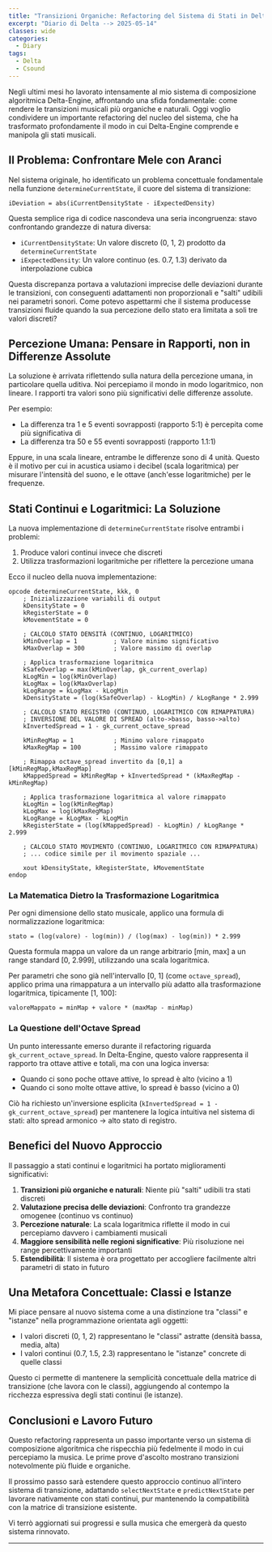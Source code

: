 ```yaml
---
title: "Transizioni Organiche: Refactoring del Sistema di Stati in Delta-Engine"
excerpt: "Diario di Delta --> 2025-05-14"
classes: wide
categories:
  - Diary
tags:
  - Delta
  - Csound
---
```


Negli ultimi mesi ho lavorato intensamente al mio sistema di composizione algoritmica Delta-Engine, affrontando una sfida fondamentale: come rendere le transizioni musicali più organiche e naturali. Oggi voglio condividere un importante refactoring del nucleo del sistema, che ha trasformato profondamente il modo in cui Delta-Engine comprende e manipola gli stati musicali.

## Il Problema: Confrontare Mele con Aranci

Nel sistema originale, ho identificato un problema concettuale fondamentale nella funzione `determineCurrentState`, il cuore del sistema di transizione:

```csound
iDeviation = abs(iCurrentDensityState - iExpectedDensity)
```

Questa semplice riga di codice nascondeva una seria incongruenza: stavo confrontando grandezze di natura diversa:
- `iCurrentDensityState`: Un valore discreto (0, 1, 2) prodotto da `determineCurrentState`
- `iExpectedDensity`: Un valore continuo (es. 0.7, 1.3) derivato da interpolazione cubica

Questa discrepanza portava a valutazioni imprecise delle deviazioni durante le transizioni, con conseguenti adattamenti non proporzionali e "salti" udibili nei parametri sonori. Come potevo aspettarmi che il sistema producesse transizioni fluide quando la sua percezione dello stato era limitata a soli tre valori discreti?

## Percezione Umana: Pensare in Rapporti, non in Differenze Assolute

La soluzione è arrivata riflettendo sulla natura della percezione umana, in particolare quella uditiva. Noi percepiamo il mondo in modo logaritmico, non lineare. I rapporti tra valori sono più significativi delle differenze assolute.

Per esempio:
- La differenza tra 1 e 5 eventi sovrapposti (rapporto 5:1) è percepita come più significativa di
- La differenza tra 50 e 55 eventi sovrapposti (rapporto 1.1:1)

Eppure, in una scala lineare, entrambe le differenze sono di 4 unità. Questo è il motivo per cui in acustica usiamo i decibel (scala logaritmica) per misurare l'intensità del suono, e le ottave (anch'esse logaritmiche) per le frequenze.

## Stati Continui e Logaritmici: La Soluzione

La nuova implementazione di `determineCurrentState` risolve entrambi i problemi:
1. Produce valori continui invece che discreti
2. Utilizza trasformazioni logaritmiche per riflettere la percezione umana

Ecco il nucleo della nuova implementazione:

```csound
opcode determineCurrentState, kkk, 0
    ; Inizializzazione variabili di output
    kDensityState = 0
    kRegisterState = 0
    kMovementState = 0
    
    ; CALCOLO STATO DENSITÀ (CONTINUO, LOGARITMICO)
    kMinOverlap = 1          ; Valore minimo significativo
    kMaxOverlap = 300        ; Valore massimo di overlap
    
    ; Applica trasformazione logaritmica
    kSafeOverlap = max(kMinOverlap, gk_current_overlap)
    kLogMin = log(kMinOverlap)
    kLogMax = log(kMaxOverlap)
    kLogRange = kLogMax - kLogMin
    kDensityState = (log(kSafeOverlap) - kLogMin) / kLogRange * 2.999
    
    ; CALCOLO STATO REGISTRO (CONTINUO, LOGARITMICO CON RIMAPPATURA)
    ; INVERSIONE DEL VALORE DI SPREAD (alto->basso, basso->alto)
    kInvertedSpread = 1 - gk_current_octave_spread
    
    kMinRegMap = 1           ; Minimo valore rimappato
    kMaxRegMap = 100         ; Massimo valore rimappato
    
    ; Rimappa octave_spread invertito da [0,1] a [kMinRegMap,kMaxRegMap]
    kMappedSpread = kMinRegMap + kInvertedSpread * (kMaxRegMap - kMinRegMap)
    
    ; Applica trasformazione logaritmica al valore rimappato
    kLogMin = log(kMinRegMap)
    kLogMax = log(kMaxRegMap)
    kLogRange = kLogMax - kLogMin
    kRegisterState = (log(kMappedSpread) - kLogMin) / kLogRange * 2.999
    
    ; CALCOLO STATO MOVIMENTO (CONTINUO, LOGARITMICO CON RIMAPPATURA)
    ; ... codice simile per il movimento spaziale ...
    
    xout kDensityState, kRegisterState, kMovementState
endop
```

### La Matematica Dietro la Trasformazione Logaritmica

Per ogni dimensione dello stato musicale, applico una formula di normalizzazione logaritmica:

```
stato = (log(valore) - log(min)) / (log(max) - log(min)) * 2.999
```

Questa formula mappa un valore da un range arbitrario [min, max] a un range standard [0, 2.999], utilizzando una scala logaritmica.

Per parametri che sono già nell'intervallo [0, 1] (come `octave_spread`), applico prima una rimappatura a un intervallo più adatto alla trasformazione logaritmica, tipicamente [1, 100]:

```
valoreMappato = minMap + valore * (maxMap - minMap)
```

### La Questione dell'Octave Spread

Un punto interessante emerso durante il refactoring riguarda `gk_current_octave_spread`. In Delta-Engine, questo valore rappresenta il rapporto tra ottave attive e totali, ma con una logica inversa:
- Quando ci sono poche ottave attive, lo spread è alto (vicino a 1)
- Quando ci sono molte ottave attive, lo spread è basso (vicino a 0)

Ciò ha richiesto un'inversione esplicita (`kInvertedSpread = 1 - gk_current_octave_spread`) per mantenere la logica intuitiva nel sistema di stati: alto spread armonico → alto stato di registro.

## Benefici del Nuovo Approccio

Il passaggio a stati continui e logaritmici ha portato miglioramenti significativi:

1. **Transizioni più organiche e naturali**: Niente più "salti" udibili tra stati discreti
2. **Valutazione precisa delle deviazioni**: Confronto tra grandezze omogenee (continuo vs continuo)
3. **Percezione naturale**: La scala logaritmica riflette il modo in cui percepiamo davvero i cambiamenti musicali
4. **Maggiore sensibilità nelle regioni significative**: Più risoluzione nei range percettivamente importanti
5. **Estendibilità**: Il sistema è ora progettato per accogliere facilmente altri parametri di stato in futuro

## Una Metafora Concettuale: Classi e Istanze

Mi piace pensare al nuovo sistema come a una distinzione tra "classi" e "istanze" nella programmazione orientata agli oggetti:

- I valori discreti (0, 1, 2) rappresentano le "classi" astratte (densità bassa, media, alta)
- I valori continui (0.7, 1.5, 2.3) rappresentano le "istanze" concrete di quelle classi

Questo ci permette di mantenere la semplicità concettuale della matrice di transizione (che lavora con le classi), aggiungendo al contempo la ricchezza espressiva degli stati continui (le istanze).

## Conclusioni e Lavoro Futuro

Questo refactoring rappresenta un passo importante verso un sistema di composizione algoritmica che rispecchia più fedelmente il modo in cui percepiamo la musica. Le prime prove d'ascolto mostrano transizioni notevolmente più fluide e organiche.

Il prossimo passo sarà estendere questo approccio continuo all'intero sistema di transizione, adattando `selectNextState` e `predictNextState` per lavorare nativamente con stati continui, pur mantenendo la compatibilità con la matrice di transizione esistente.

Vi terrò aggiornati sui progressi e sulla musica che emergerà da questo sistema rinnovato.

---